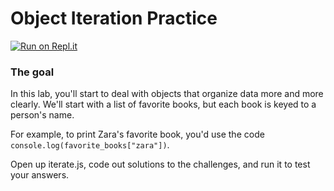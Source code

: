 # Object Iteration Practice

[![Run on Repl.it](https://repl.it/badge/github/upperlinecode/object-iteration-mini-lab-javascript)](https://repl.it/github/upperlinecode/object-iteration-mini-lab-javascript)

### The goal

In this lab, you'll start to deal with objects that organize data more and more clearly. We'll start with a list of favorite books, but each book is keyed to a person's name.

For example, to print Zara's favorite book, you'd use the code `console.log(favorite_books["zara"])`.

Open up iterate.js, code out solutions to the challenges, and run it to test your answers.
